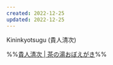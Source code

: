 ```yaml
---
created: 2022-12-25
updated: 2022-12-25
---
```

Kininkyotsugu (貴人清次)

%%[貴人清次 | 茶の湯おぼえがき](https://chanoyu-oboegaki.com/kininkiyotsugu/)%%